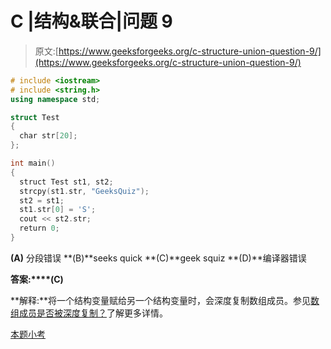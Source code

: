 # C |结构&联合|问题 9

> 原文:[https://www.geeksforgeeks.org/c-structure-union-question-9/](https://www.geeksforgeeks.org/c-structure-union-question-9/)

```cpp
# include <iostream>
# include <string.h>
using namespace std;

struct Test
{
  char str[20];
};

int main()
{
  struct Test st1, st2;
  strcpy(st1.str, "GeeksQuiz");
  st2 = st1;
  st1.str[0] = 'S';
  cout << st2.str;
  return 0;
}
```

**(A)** 分段错误
**(B)**seeks quick
**(C)**geek squiz
**(D)**编译器错误

**答案:****(C)**

**解释:**将一个结构变量赋给另一个结构变量时，会深度复制数组成员。参见[数组成员是否被深度复制？](https://www.geeksforgeeks.org/are-array-members-deeply-copied/)了解更多详情。

[本题小考](https://www.geeksforgeeks.org/quiz-corner-gq/)